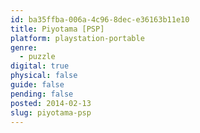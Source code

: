```yaml
---
id: ba35ffba-006a-4c96-8dec-e36163b11e10
title: Piyotama [PSP]
platform: playstation-portable
genre:
  - puzzle
digital: true
physical: false
guide: false
pending: false
posted: 2014-02-13
slug: piyotama-psp
---
```

